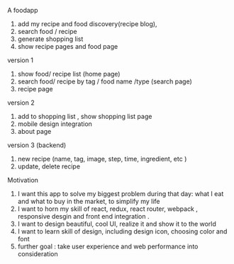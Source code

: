 A foodapp 
1. add my recipe and food discovery(recipe blog), 
2. search food / recipe 
3. generate shopping list 
4. show recipe pages and food page 

version 1 
1. show food/ recipe list (home page)
2. search food/ recipe by tag / food name /type (search page)
3. recipe page 

version 2 
1. add to shopping list , show shopping list page 
2. mobile design integration 
3. about page 

version 3 (backend)
1. new recipe (name, tag, image, step, time, ingredient, etc )
2. update, delete recipe


Motivation
1. I want this app to solve my biggest problem during that day: what I eat and what to buy in the market, to simplify my life 
2. I want to horn my skill of react, redux, react router, webpack , responsive desgin and front end integration . 
3. I want to design beautiful, cool UI,  realize it and show it to the world
4. I want to learn skill of design, including design icon, choosing color and font 
5. further goal : take user experience and web performance into consideration

